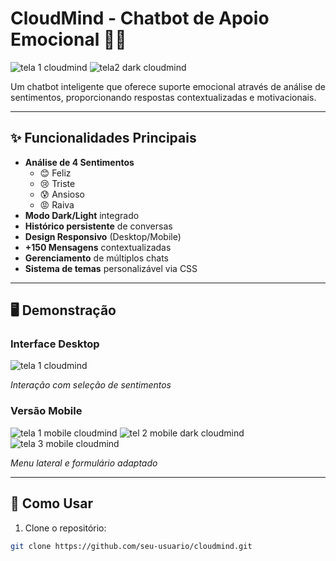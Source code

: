 # CloudMind - Chatbot de Apoio Emocional 🤖💬

![tela 1 cloudmind](https://github.com/user-attachments/assets/238b18d8-8e7d-456d-a522-0cf3efaa9c11)
![tela2 dark cloudmind](https://github.com/user-attachments/assets/e4be0b3b-4b80-4d3b-a65c-39c1a7aeffba)


Um chatbot inteligente que oferece suporte emocional através de análise de sentimentos, proporcionando respostas contextualizadas e motivacionais.

---

## ✨ Funcionalidades Principais
- **Análise de 4 Sentimentos**
  - 😊 Feliz
  - 😢 Triste
  - 😰 Ansioso
  - 😡 Raiva
- **Modo Dark/Light** integrado
- **Histórico persistente** de conversas
- **Design Responsivo** (Desktop/Mobile)
- **+150 Mensagens** contextualizadas
- **Gerenciamento** de múltiplos chats
- **Sistema de temas** personalizável via CSS

---

## 🖥️ Demonstração
### Interface Desktop
![tela 1 cloudmind](https://github.com/user-attachments/assets/389ef724-137d-49b4-8dec-d7ebc8068d2b)

*Interação com seleção de sentimentos*

### Versão Mobile
![tela 1 mobile cloudmind](https://github.com/user-attachments/assets/8555007a-6154-4975-8a3e-a5af3d61d2ed)
![tel 2 mobile dark cloudmind](https://github.com/user-attachments/assets/29a5fd42-4588-40aa-a7de-9aab35ca6089)
![tela 3 mobile cloudmind](https://github.com/user-attachments/assets/725db86a-379c-46d5-8a35-95cfc79fd747)

*Menu lateral e formulário adaptado*



---

## 🚀 Como Usar
1. Clone o repositório:
```bash
git clone https://github.com/seu-usuario/cloudmind.git
